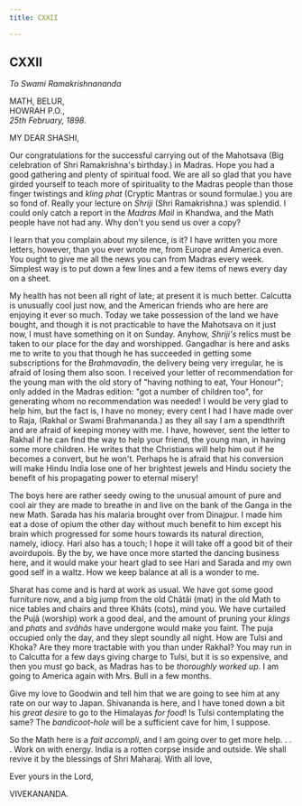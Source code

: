 ```yaml
---
title: CXXII

---
```





  

  


## CXXII

*To Swami Ramakrishnananda*

MATH, BELUR,  
HOWRAH P.O.,  
*25th February, 1898*.

MY DEAR SHASHI,

Our congratulations for the successful carrying out of the Mahotsava
(Big celebration of Shri Ramakrishna's birthday.)  in Madras. Hope you
had a good gathering and plenty of spiritual food. We are all so glad
that you have girded yourself to teach more of spirituality to the
Madras people than those finger twistings and *kling phat* (Cryptic
Mantras or sound formulae.) you are so fond of. Really your lecture on
*Shriji* (Shri Ramakrishna.) was splendid. I could only catch a report
in the *Madras Mail* in Khandwa, and the Math people have not had any.
Why don't you send us over a copy?

I learn that you complain about my silence, is it? I have written you
more letters, however, than you ever wrote me, from Europe and America
even. You ought to give me all the news you can from Madras every week.
Simplest way is to put down a few lines and a few items of news every
day on a sheet.

My health has not been all right of late; at present it is much better.
Calcutta is unusually cool just now, and the American friends who are
here are enjoying it ever so much. Today we take possession of the land
we have bought, and though it is not practicable to have the Mahotsava
on it just now, I must have something on it on Sunday. Anyhow,
*Shriji's* relics must be taken to our place for the day and worshipped.
Gangadhar is here and asks me to write to you that though he has
succeeded in getting some subscriptions for the *Brahmavadin*, the
delivery being very irregular, he is afraid of losing them also soon. I
received your letter of recommendation for the young man with the old
story of "having nothing to eat, Your Honour"; only added in the Madras
edition: "got a number of children too", for generating whom no
recommendation was needed! I would be very glad to help him, but the
fact is, I have no money; every cent I had I have made over to Raja,
(Rakhal or Swami Brahmananda.) as they all say I am a spendthrift and
are afraid of keeping money with me. I have, however, sent the letter to
Rakhal if he can find the way to help your friend, the young man, in
having some more children. He writes that the Christians will help him
out if he becomes a convert, but he won't. Perhaps he is afraid that his
conversion will make Hindu India lose one of her brightest jewels and
Hindu society the benefit of his propagating power to eternal misery!

The boys here are rather seedy owing to the unusual amount of pure and
cool air they are made to breathe in and live on the bank of the Ganga
in the new Math. Sarada has his malaria brought over from Dinajpur. I
made him eat a dose of opium the other day without much benefit to him
except his brain which progressed for some hours towards its natural
direction, namely, idiocy. Hari also has a touch; I hope it will take
off a good bit of their avoirdupois. By the by, we have once more
started the dancing business here, and it would make your heart glad to
see Hari and Sarada and my own good self in a waltz. How we keep balance
at all is a wonder to me.

Sharat has come and is hard at work as usual. We have got some good
furniture now, and a big jump from the old Châtâi (mat) in the old Math
to nice tables and chairs and three Khâts (cots), mind you. We have
curtailed the Pujâ (worship) work a good deal, and the amount of pruning
your *klings* and *phats* and *svâhâs* have undergone would make you
faint. The puja occupied only the day, and they slept soundly all night.
How are Tulsi and Khoka? Are they more tractable with you than under
Rakhal? You may run in to Calcutta for a few days giving charge to
Tulsi, but it is so expensive, and then you must go back, as Madras has
to be *thoroughly worked up*. I am going to America again with Mrs. Bull
in a few months.

Give my love to Goodwin and tell him that we are going to see him at any
rate on our way to Japan. Shivananda is here, and I have toned down a
bit his *great desire* to go to the Himalayas *for food*! Is Tulsi
contemplating the same? The *bandicoot-hole* will be a sufficient cave
for him, I suppose.

So the Math here is a *fait accompli*, and I am going over to get more
help. . . . Work on with energy. India is a rotten corpse inside and
outside. We shall revive it by the blessings of Shri Maharaj. With all
love, 

Ever yours in the Lord,

VIVEKANANDA.


